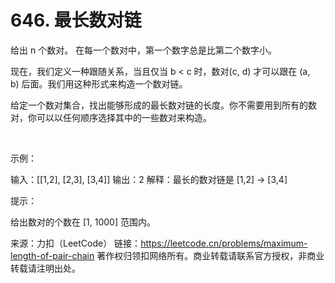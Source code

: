 # 646. 最长数对链

给出 n 个数对。 在每一个数对中，第一个数字总是比第二个数字小。

现在，我们定义一种跟随关系，当且仅当 b < c 时，数对(c, d) 才可以跟在 (a, b) 后面。我们用这种形式来构造一个数对链。

给定一个数对集合，找出能够形成的最长数对链的长度。你不需要用到所有的数对，你可以以任何顺序选择其中的一些数对来构造。

 

示例：

输入：[[1,2], [2,3], [3,4]]
输出：2
解释：最长的数对链是 [1,2] -> [3,4]
 

提示：

给出数对的个数在 [1, 1000] 范围内。

来源：力扣（LeetCode）
链接：https://leetcode.cn/problems/maximum-length-of-pair-chain
著作权归领扣网络所有。商业转载请联系官方授权，非商业转载请注明出处。